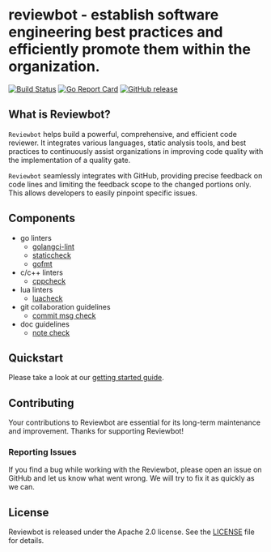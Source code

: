 # reviewbot - establish software engineering best practices and efficiently promote them within the organization.

[![Build Status](https://github.com/qiniu/reviewbot/actions/workflows/go.yml/badge.svg)](https://github.com/qiniu/reviewbot/actions/workflows/go.yml)
[![Go Report Card](https://goreportcard.com/badge/github.com/qiniu/reviewbot)](https://goreportcard.com/report/github.com/qiniu/reviewbot)
[![GitHub release](https://img.shields.io/github/v/tag/qiniu/reviewbot.svg?label=release)](https://github.com/qiniu/reviewbot/releases)

## What is Reviewbot?

`Reviewbot` helps build a powerful, comprehensive, and efficient code reviewer. It integrates various languages, static analysis tools, and best practices to continuously assist organizations in improving code quality with the implementation of a quality gate.

`Reviewbot` seamlessly integrates with GitHub, providing precise feedback on code lines and limiting the feedback scope to the changed portions only. This allows developers to easily pinpoint specific issues.
## Components

* go linters
  * [golangci-lint](/internal/linters/go/golangci_lint/)
  * [staticcheck](/internal/linters/go/staticcheck/)
  * [gofmt](/internal/linters/go/staticcheck/)
* c/c++ linters
  * [cppcheck](/internal/linters/c/cppcheck/)
* lua linters
  * [luacheck](/internal/linters/lua/luacheck/)
* git collaboration guidelines
  * [commit msg check](/internal/linters/git-flow/commit-check/)
* doc guidelines
  * [note check](/internal/linters/doc/note-check/)

## Quickstart

Please take a look at our [getting started guide](https://reviewbot-x.netlify.app
).

## Contributing

Your contributions to Reviewbot are essential for its long-term maintenance and improvement. Thanks for supporting Reviewbot!

### Reporting Issues

If you find a bug while working with the Reviewbot, please open an issue on GitHub and let us know what went wrong. We will try to fix it as quickly as we can.

## License

Reviewbot is released under the Apache 2.0 license. See the [LICENSE](/LICENSE) file for details.